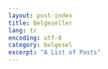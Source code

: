 ```yaml
---
layout: post-index
title: Belgeseller
lang: tr
encoding: utf-8
category: belgesel
excerpt: "A List of Posts"
---
```

